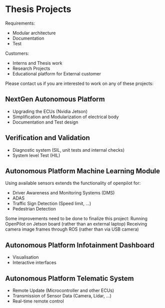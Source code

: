 # Thesis Projects

Requirements:

 * Modular architecture
 * Documentation
 * Test

Customers:

 * Interns and Thesis work
 * Research Projects
 * Educational platform for External customer

Please contact us if you are interested to work on any of these projects:

## NextGen Autonomous Platform

- Upgrading the ECUs (Nvidia Jetson)
- Simplification and Modularization of electrical body
- Documentation and Test design

## Verification and Validation

* Diagnostic system (SIL, unit tests and internal checks)
* System level Test (HIL)


## Autonomous Platform Machine Learning Module

Using available sensors extends the functionality of openpilot for:

- Driver Awareness and Monitoring Systems (DMS)
- ADAS
- Traffic Sign Detection (Speed limit, ...)
- Pedestrian Detection

Some improvements need to be done to finalize this project:
Running OpenPilot on Jetson board (rather than an external laptop)
Receiving camera image frames through ROS (rather than via USB camera)

## Autonomous Platform Infotainment Dashboard

- Visualisation
- Interactive interfaces

## Autonomous Platform Telematic System

- Remote Update (Microcontroller and other ECUs)
- Transmission of Sensor Data (Camera, Lidar, ...)
- Real-time remote control


